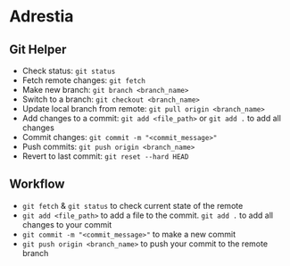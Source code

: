 # Adrestia

## Git Helper
- Check status: ```git status```
- Fetch remote changes: ```git fetch```
- Make new branch: ```git branch <branch_name>```
- Switch to a branch: ```git checkout <branch_name>```
- Update local branch from remote: ```git pull origin <branch_name>```
- Add changes to a commit: ```git add <file_path>``` or ```git add .``` to add all changes
- Commit changes: ```git commit -m "<commit_message>"```
- Push commits: ```git push origin <branch_name>```
- Revert to last commit: ```git reset --hard HEAD```

## Workflow
- ```git fetch``` & ```git status``` to check current state of the remote
- ```git add <file_path>``` to add a file to the commit. ```git add .``` to add all changes to your commit
- ```git commit -m "<commit_message>"``` to make a new commit
- ```git push origin <branch_name>``` to push your commit to the remote branch
